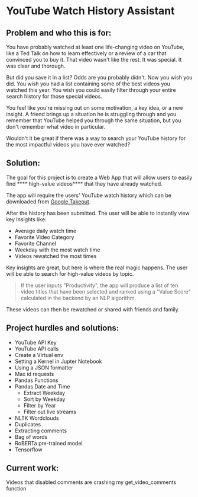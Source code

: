 # YouTube Watch History Assistant


## Problem and who this is for:
You have probably watched at least one life-changing video on YouTube, like a Ted Talk on how to learn effectively or a review of a car that convinced you to buy it. That video wasn't like the rest. It was special. It was clear and thorough.

But did you save it in a list? Odds are you probably didn't. Now you wish you did. You wish you had a list containing some of the best videos you watched this year. You wish you could easily filter through your entire search history for those special videos. 

You feel like you're missing out on some motivation, a key idea, or a new insight. A friend brings up a situation he is struggling through and you remember that YouTube helped you through the same situation, but you don't remember what video in particular.

Wouldn't it be great if there was a way to search your YouTube history for the most impactful videos you have ever watched? 

## Solution:

The goal for this project is to create a Web App that will allow users to easily find **** high-value videos**** that they have already watched. 

The app will require the users' YouTube watch history which can be downloaded from [Google Takeout](https://takeout.google.com/settings/takeout). 

After the history has been submitted. The user will be able to instantly view key Insights like:

- Average daily watch time
- Favorite Video Category
- Favorite Channel
- Weekday with the most watch time
- Videos rewatched the most times

Key insights are great, but here is where the real magic happens. The user will be able to search for high-value videos by topic. 
> If the user inputs "Productivity", the app will produce a list of ten video titles that have been selected and ranked using a "Value Score" calculated in the backend by an NLP algorithm. 

These videos can then be rewatched or shared with friends and family. 


## Project hurdles and solutions:
- YouTube API Key
- YouTube API calls
- Create a Virtual env
- Setting a Kernel in Jupter Notebook
- Using a JSON formatter
- Max id requests
- Pandas Functions
- Pandas Date and Time
  - Extract Weekday
  - Sort by Weekday
  - Filter by Year
  - Filter out live streams
- NLTK Wordclouds
- Duplicates
- Extracting comments
- Bag of words
- RoBERTa pre-trained model
- Tensorflow

## Current work:
Videos that disabled comments are crashing my get_video_comments function 


